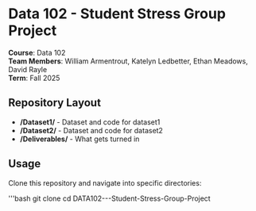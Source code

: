 # Data 102 - Student Stress Group Project

**Course**: Data 102\
**Team Members**: William Armentrout, Katelyn Ledbetter, Ethan Meadows, David Rayle\
**Term**: Fall 2025

## Repository Layout

- **/Dataset1/** - Dataset and code for dataset1
- **/Dataset2/** - Dataset and code for dataset2
- **/Deliverables/** - What gets turned in

## Usage
Clone this repository and navigate into specific directories:

'''bash
git clone <repo-url>
cd DATA102---Student-Stress-Group-Project